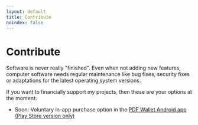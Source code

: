 ```yaml
---
layout: default
title: Contribute
noindex: false
---
```

# Contribute
Software is never really "finished". Even when not adding new features, computer software needs regular maintenance like bug fixes, security fixes or adaptations for the latest operating system versions. 
 
If you want to financially support my projects, then these are your options at the moment:
* Soon: Voluntary in-app purchase option in the [PDF Wallet Android app (Play Store version only)](https://play.google.com/store/apps/details?id=com.michaeltroger.gruenerpass)
